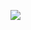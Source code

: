 [![](https://mermaid.ink/img/eyJjb2RlIjoic2VxdWVuY2VEaWFncmFtXG4gIENvbnRyYWN0LURlcGxveWVyLT4-T21lZ2EtQ29udHJhY3Q6IGRlcG9zaXQtb21lZ2EoYW1vdW50KVxuICBPbWVnYS1Db250cmFjdC0-PitGVC1vbWVnYWNvaW5zOiB0cmFuc2ZlciAoYW1vdW50LCBDb250cmFjdC1EZXBsb3llciwgT21lZ2EtQ29udHJhY3QsIG5vbmUpXG4gIEZULW9tZWdhY29pbnMtLT4-K1NJUC0wMTAtVHJhaXQ6IGltcGxlbWVudHNcbiAgVXNlci0-Pk9tZWdhLUNvbnRyYWN0OiBidXktb21lZ2EoYW1vdW50KSBbYW55IHByaW5jaXBhbF1cbiAgT21lZ2EtQ29udHJhY3QtPj5GVC1vbWVnYWNvaW5zOiB0cmFuc2ZlciAoYW1vdW50LCBPbWVnYS1Db250cmFjdCwgVXNlciwgbm9uZSlcbiAgQ29udHJhY3QtRGVwbG95ZXItPj5PbWVnYS1Db250cmFjdDogY2hhbmdlLXByaWNlKG5ld1ByaWNlKSIsIm1lcm1haWQiOnsidGhlbWUiOiJkZWZhdWx0In0sInVwZGF0ZUVkaXRvciI6ZmFsc2UsImF1dG9TeW5jIjp0cnVlLCJ1cGRhdGVEaWFncmFtIjpmYWxzZX0)](https://mermaid-js.github.io/mermaid-live-editor/edit/##eyJjb2RlIjoic2VxdWVuY2VEaWFncmFtXG4gIENvbnRyYWN0LURlcGxveWVyLT4-T21lZ2EtQ29udHJhY3Q6IGRlcG9zaXQtb21lZ2EoYW1vdW50KVxuICBPbWVnYS1Db250cmFjdC0-PitGVC1vbWVnYWNvaW5zOiB0cmFuc2ZlciAoYW1vdW50LCBDb250cmFjdC1EZXBsb3llciwgT21lZ2EtQ29udHJhY3QsIG5vbmUpXG5cbiAgRlQtb21lZ2Fjb2lucy0tPj4rU0lQLTAxMC1UcmFpdDogaW1wbGVtZW50c1xuICBVc2VyLT4-T21lZ2EtQ29udHJhY3Q6IGJ1eS1vbWVnYShhbW91bnQpIFthbnkgcHJpbmNpcGFsXVxuICBPbWVnYS1Db250cmFjdC0-PkZULW9tZWdhY29pbnM6IHRyYW5zZmVyIChhbW91bnQsIE9tZWdhLUNvbnRyYWN0LCBVc2VyLCBub25lKVxuICBDb250cmFjdC1EZXBsb3llci0-Pk9tZWdhLUNvbnRyYWN0OiBjaGFuZ2UtcHJpY2UobmV3UHJpY2UpIiwibWVybWFpZCI6IntcbiAgXCJ0aGVtZVwiOiBcImRlZmF1bHRcIlxufSIsInVwZGF0ZUVkaXRvciI6ZmFsc2UsImF1dG9TeW5jIjp0cnVlLCJ1cGRhdGVEaWFncmFtIjpmYWxzZX0)